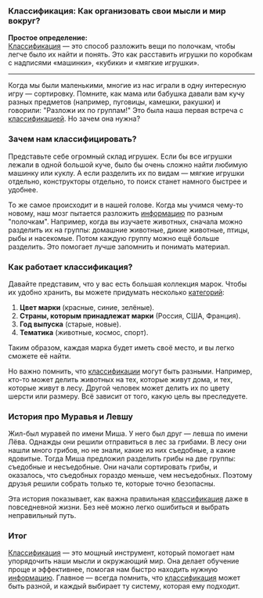 ### Классификация: Как организовать свои мысли и мир вокруг?

**Простое определение:**  
[Классификация](Классификация.md) — это способ разложить вещи по полочкам, чтобы легче было их найти и понять. Это как расставить игрушки по коробкам с надписями «машинки», «кубики» и «мягкие игрушки».

---

Когда мы были маленькими, многие из нас играли в одну интересную игру — сортировку. Помните, как мама или бабушка давали вам кучу разных предметов (например, пуговицы, камешки, ракушки) и говорили: "Разложи их по группам!" Это была наша первая встреча с [классификацией](Классификация.md). Но зачем она нужна?

### Зачем нам классифицировать?

Представьте себе огромный склад игрушек. Если бы все игрушки лежали в одной большой куче, было бы очень сложно найти любимую машинку или куклу. А если разделить их по видам — мягкие игрушки отдельно, конструкторы отдельно, то поиск станет намного быстрее и удобнее.

То же самое происходит и в нашей голове. Когда мы учимся чему-то новому, наш мозг пытается разложить [информацию](Информация.md) по разным "полочкам". Например, когда вы изучаете животных, сначала можно разделить их на группы: домашние животные, дикие животные, птицы, рыбы и насекомые. Потом каждую группу можно ещё больше разделить. Это помогает лучше запомнить и понимать материал.

### Как работает классификация?

Давайте представим, что у вас есть большая коллекция марок. Чтобы их удобно хранить, вы можете придумать несколько [категорий](Категория.md):

1. **Цвет марки** (красные, синие, зелёные).
2. **Страны, которым принадлежат марки** (Россия, США, Франция).
3. **Год выпуска** (старые, новые).
4. **Тематика** (животные, космос, спорт).

Таким образом, каждая марка будет иметь своё место, и вы легко сможете её найти.

Но важно помнить, что [классификации](Классификация.md) могут быть разными. Например, кто-то может делить животных на тех, которые живут дома, и тех, которые живут в лесу. Другой человек может делить их по цвету шерсти или размеру. Всё зависит от того, какую цель вы преследуете.

### История про Муравья и Левшу

Жил-был муравей по имени Миша. У него был друг — левша по имени Лёва. Однажды они решили отправиться в лес за грибами. В лесу они нашли много грибов, но не знали, какие из них съедобные, а какие ядовитые. Тогда Миша предложил разделить грибы на две группы: съедобные и несъедобные. Они начали сортировать грибы, и оказалось, что съедобных гораздо меньше, чем несъедобных. Поэтому друзья решили собрать только те, которые точно безопасны.

Эта история показывает, как важна правильная [классификация](Классификация.md) даже в повседневной жизни. Без неё можно легко ошибиться и выбрать неправильный путь.

### Итог

[Классификация](Классификация.md) — это мощный инструмент, который помогает нам упорядочить наши мысли и окружающий мир. Она делает обучение проще и эффективнее, помогая нам быстро находить нужную [информацию](Информация.md). Главное — всегда помнить, что [классификация](Классификация.md) может быть разной, и каждый выбирает ту систему, которая ему подходит.